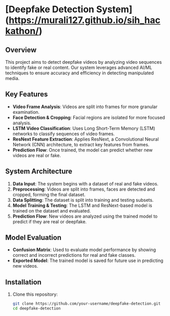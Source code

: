 # [Deepfake Detection System] (https://murali127.github.io/sih_hackathon/)

## Overview

This project aims to detect deepfake videos by analyzing video sequences to identify fake or real content. Our system leverages advanced AI/ML techniques to ensure accuracy and efficiency in detecting manipulated media.

## Key Features

- **Video Frame Analysis**: Videos are split into frames for more granular examination.
- **Face Detection & Cropping**: Facial regions are isolated for more focused analysis.
- **LSTM Video Classification**: Uses Long Short-Term Memory (LSTM) networks to classify sequences of video frames.
- **ResNext Feature Extraction**: Applies ResNext, a Convolutional Neural Network (CNN) architecture, to extract key features from frames.
- **Prediction Flow**: Once trained, the model can predict whether new videos are real or fake.

## System Architecture

1. **Data Input**: The system begins with a dataset of real and fake videos.
2. **Preprocessing**: Videos are split into frames, faces are detected and cropped, forming the final dataset.
3. **Data Splitting**: The dataset is split into training and testing subsets.
4. **Model Training & Testing**: The LSTM and ResNext-based model is trained on the dataset and evaluated.
5. **Prediction Flow**: New videos are analyzed using the trained model to predict if they are real or deepfake.

## Model Evaluation

- **Confusion Matrix**: Used to evaluate model performance by showing correct and incorrect predictions for real and fake classes.
- **Exported Model**: The trained model is saved for future use in predicting new videos.

## Installation

1. Clone this repository:

   ```bash
   git clone https://github.com/your-username/deepfake-detection.git
   cd deepfake-detection
